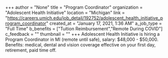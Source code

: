 +++
author = "None"
title = "Program Coordinator"
organization = "Adolescent Health Initiative"
location = "Michigan"
link = "https://careers.umich.edu/job_detail/192752/adolescent_health_initiative_program_coordinator"
created_at = "January 17, 2021, 1:36 AM"
a_job_type = "Full Time"
b_benefits = ["Tuition Reimbursement","Remote During COVID"]
c_feedback = ""
thumbnail = ""
+++
Adolescent Health Initiative is hiring a Program Coordinator in MI (remote until safe), salary: $48,000 - $50,000. Benefits: medical, dental and vision coverage effective on your  first day, retirement, paid time off. 